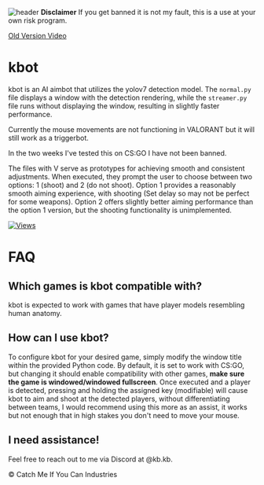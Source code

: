 ![header](https://capsule-render.vercel.app/api?type=waving&color=auto&height=300&section=header&text=kbot&fontSize=90&animation=fadeIn)
**Disclaimer** If you get banned it is not my fault, this is a use at your own risk program.


[Old Version Video](https://kb.likes-to-co.de/n8hzdfry.mp4)

# kbot

kbot is an AI aimbot that utilizes the yolov7 detection model. The `normal.py` file displays a window with the detection rendering, while the `streamer.py` file runs without displaying the window, resulting in slightly faster performance.

Currently the mouse movements are not functioning in VALORANT but it will still work as a triggerbot.

In the two weeks I've tested this on CS:GO I have not been banned.

The files with V serve as prototypes for achieving smooth and consistent adjustments. When executed, they prompt the user to choose between two options: 1 (shoot) and 2 (do not shoot). Option 1 provides a reasonably smooth aiming experience, with shooting (Set delay so may not be perfect for some weapons). Option 2 offers slightly better aiming performance than the option 1 version, but the shooting functionality is unimplemented.

[![Views](https://hits.seeyoufarm.com/api/count/incr/badge.svg?url=https%3A%2F%2Fgithub.com%2Fkbdevs%2Fai-aimbot&count_bg=%239279B5&title_bg=%23555555&icon=&icon_color=%23FFFFFF&title=Views&edge_flat=false)](https://hits.seeyoufarm.com)

# FAQ

## Which games is kbot compatible with?

kbot is expected to work with games that have player models resembling human anatomy.

## How can I use kbot?

To configure kbot for your desired game, simply modify the window title within the provided Python code. By default, it is set to work with CS:GO, but changing it should enable compatibility with other games, **make sure the game is windowed/windowed fullscreen**. Once executed and a player is detected, pressing and holding the assigned key (modifiable) will cause kbot to aim and shoot at the detected players, without differentiating between teams, I would recommend using this more as an assist, it works but not enough that in high stakes you don't need to move your mouse.

## I need assistance!

Feel free to reach out to me via Discord at @kb.kb.

© Catch Me If You Can Industries
